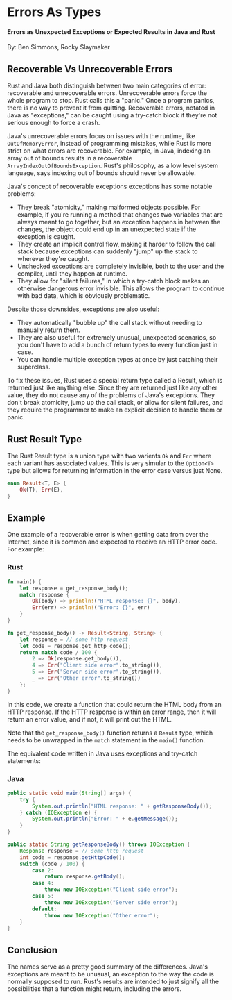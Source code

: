 # Errors As Types

#### Errors as Unexpected Exceptions or Expected Results in Java and Rust  
By: Ben Simmons, Rocky Slaymaker

## Recoverable Vs Unrecoverable Errors

Rust and Java both distinguish between two main categories of error: recoverable and unrecoverable errors. Unrecoverable errors force the whole program to stop. Rust calls this a "panic." Once a program panics, there is no way to prevent it from quitting. Recoverable errors, notated in Java as "exceptions," can be caught using a try-catch block if they're not serious enough to force a crash.

Java's unrecoverable errors focus on issues with the runtime, like `OutOfMemoryError`, instead of programming mistakes, while Rust is more strict on what errors are recoverable. For example, in Java, indexing an array out of bounds results in a recoverable `ArrayIndexOutOfBoundsException`. Rust's philosophy, as a low level system language, says indexing out of bounds should never be allowable. 

Java's concept of recoverable exceptions exceptions has some notable problems: 
- They break "atomicity," making malformed objects possible. For example, if you're running a method that changes two variables that are always meant to go together, but an exception happens in between the changes, the object could end up in an unexpected state if the exception is caught.
- They create an implicit control flow, making it harder to follow the call stack because exceptions can suddenly "jump" up the stack to wherever they're caught.
- Unchecked exceptions are completely invisible, both to the user and the compiler, until they happen at runtime.
- They allow for "silent failures," in which a try-catch block makes an otherwise dangerous error invisible. This allows the program to continue with bad data, which is obviously problematic.

Despite those downsides, exceptions are also useful:
- They automatically "bubble up" the call stack without needing to manually return them. 
- They are also useful for extremely unusual, unexpected scenarios, so you don't have to add a bunch of return types to every function just in case.
- You can handle multiple exception types at once by just catching their superclass.

To fix these issues, Rust uses a special return type called a Result, which is returned just like anything else. Since they are returned just like any other value, they do not cause any of the problems of Java's exceptions. They don't break atomicity, jump up the call stack, or allow for silent failures, and they require the programmer to make an explicit decision to handle them or panic.

## Rust Result Type
The Rust Result type is a union type with two varients `Ok` and `Err` where each variant has associated values. This is very simular to the `Option<T>` type but allows for returning information in the error case versus just None.
``` rust
enum Result<T, E> {
    Ok(T), Err(E), 
}
```

## Example

One example of a recoverable error is when getting data from over the Internet, since it is common and expected to receive an HTTP error code. For example:

### Rust
```rust
fn main() {
    let response = get_response_body();
    match response {
        Ok(body) => println!("HTML response: {}", body),
        Err(err) => println!("Error: {}", err)
    }
}

fn get_response_body() -> Result<String, String> {
    let response = // some http request
    let code = response.get_http_code();
    return match code / 100 {
        2 => Ok(response.get_body()),
        4 => Err("Client side error".to_string()),
        5 => Err("Server side error".to_string()),
        _ => Err("Other error".to_string())
    };
}
```

In this code, we create a function that could return the HTML body from an HTTP response. If the HTTP response is within an error range, then it will return an error value, and if not, it will print out the HTML. 

Note that the `get_response_body()` function returns a `Result` type, which needs to be unwrapped in the `match` statement in the `main()` function.

The equivalent code written in Java uses exceptions and try-catch statements:

### Java
```java
public static void main(String[] args) {
    try {
        System.out.println("HTML response: " + getResponseBody());
    } catch (IOException e) {
        System.out.println("Error: " + e.getMessage());
    }
}

public static String getResponseBody() throws IOException {
    Response response = // some http request
    int code = response.getHttpCode();
    switch (code / 100) {
        case 2:
            return response.getBody();
        case 4:
            throw new IOException("Client side error");
        case 5:
            throw new IOException("Server side error");
        default:
            throw new IOException("Other error");
    }
}
```

## Conclusion

The names serve as a pretty good summary of the differences. Java's exceptions are meant to be unusual, an exception to the way the code is normally supposed to run. Rust's results are intended to just signify all the possibilities that a function might return, including the errors.
